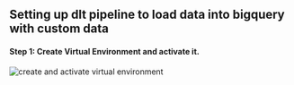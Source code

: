 ## Setting up dlt pipeline to load data into bigquery with custom data

#### Step 1: Create Virtual Environment and activate it.
![create and activate virtual environment](https://github.com/oyemishra/dlt_case_study/assets/73794797/eae439c9-212f-4e68-87a7-86cee4cef831)
